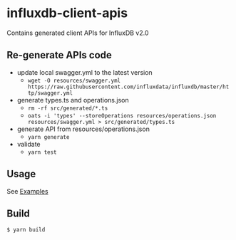 # influxdb-client-apis

Contains generated client APIs for InfluxDB v2.0

## Re-generate APIs code

- update local swagger.yml to the latest version
  - `wget -O resources/swagger.yml https://raw.githubusercontent.com/influxdata/influxdb/master/http/swagger.yml`
- generate types.ts and operations.json
  - `rm -rf src/generated/*.ts`
  - `oats -i 'types' --storeOperations resources/operations.json resources/swagger.yml > src/generated/types.ts`
- generate API from resources/operations.json
  - `yarn generate`
- validate
  - `yarn test`

## Usage

See [Examples](../examples)

## Build

```bash
$ yarn build
```
